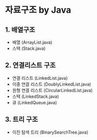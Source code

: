 # 자료구조 by Java


## 1. 배열구조
- 배열 (ArrayList.java)
- 스택 (Stack.java)

## 2. 연결리스트 구조
- 연결 리스트 (LinkedList.java)
- 이중 연결 리스트 (DoublyLinkedList.java)
- 원형 연결 리스트 (CircularLinkedList.java)
- 스택 (LinkedStack.java)
- 큐 (LinkedQueue.java)
 
## 3. 트리 구조
- 이진 탐색 트리 (BinarySearchTree.java)
